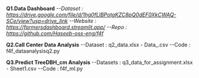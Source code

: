 **Q1.Data Dashboard**
*--Dataset : https://drive.google.com/file/d/1hg0fLlBPotgKZC8pQ0dEF0XkCWAQ-SCe/view?usp=drive_link*
*--Website : https://farmersdashboard.streamlit.app/*
*--Repo : https://github.com/Haseeb-oss-eng/f4f*

**Q2.Call Center Data Analysis**
--Dataset : q2_data.xlsx - Data_.csv
--Code : f4f_dataanalysisq2.py

**Q3.Predict TreeDBH_cm Analysis**
--Datasets : q3_data_for_assignment.xlsx - Sheet1.csv
--Code : f4f_ml.py
